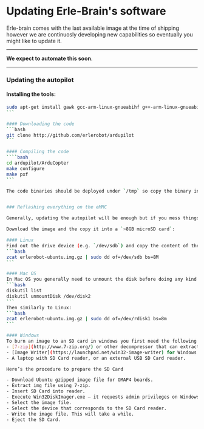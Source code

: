 # Updating Erle-Brain's software

Erle-brain comes with the last available image at the time of shipping however we are continuosly developing new capabilities so eventually you might like to update it. 

---

**We expect to automate this soon**.

---

### Updating the autopilot

#### Installing the tools:
````bash
sudo apt-get install gawk gcc-arm-linux-gnueabihf g++-arm-linux-gnueabihf
```

#### Downloading the code
```bash
git clone http://github.com/erlerobot/ardupilot
```

#### Compiling the code
````bash
cd ardupilot/ArduCopter
make configure
make pxf
```

The code binaries should be deployed under `/tmp` so copy the binary into `/root` (or modify `/etc/init.d/apm4-startup.sh` and point to the binary you wish).


### Reflashing everything on the eMMC

Generally, updating the autopilot will be enough but if you mess things up we are providing a way to reflash Erle-brain. The easiest way of doing it is using our [ready-to-flash eMMC last image](https://mega.co.nz/#!aQ8FnB4B!CpqMmZdVyOWvryxdb9Hzvo2UnL44L-0JttPRswgC6Ek).

Download the image and the copy it into a `>8GB microSD card`:

#### Linux
Find out the drive device (e.g. `/dev/sdb`) and copy the content of the image just downloaded:
```bash
zcat erlerobot-ubuntu.img.gz | sudo dd of=/dev/sdb bs=8M
```

#### Mac OS
In Mac OS you generally need to unmount the disk before doing any kind of copying:
```bash
diskutil list
diskutil unmountDisk /dev/disk2
```
Then similarly to Linux:
```bash
zcat erlerobot-ubuntu.img.gz | sudo dd of=/dev/rdisk1 bs=8m
```

#### Windows
To burn an image to an SD card in windows you first need the following tools:
- [7-zip](http://www.7-zip.org/) or other decompressor that can extract gzipped file (extension gz).
- [Image Writer](https://launchpad.net/win32-image-writer) for Windows to write the img file to the SD Card.
- A laptop with SD Card reader, or an external USB SD Card reader.

Here’s the procedure to prepare the SD Card

- Download Ubuntu gzipped image file for OMAP4 boards.
- Extract img file using 7-zip.
- Insert SD Card into reader.
- Execute Win32DiskImager.exe – it requests admin privileges on Windows 7.
- Select the image file.
- Select the device that corresponds to the SD Card reader.
- Write the image file. This will take a while.
- Eject the SD Card.
